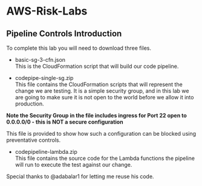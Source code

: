 # AWS-Risk-Labs
## Pipeline Controls Introduction

To complete this lab you will need to download three files.  

- basic-sg-3-cfn.json  
This is the CloudFormation script that will build our code pipeline.

- codepipe-single-sg.zip  
This file contains the CloudFormation scripts that will represent the change we are testing. It is a simple security group, and in this lab we are going to make sure it is not open to the world before we allow it into production.  

**Note the Security Group in the file includes ingress for Port 22 open to 0.0.0.0/0 - this is NOT a secure configuration**

This file is provided to show how such a configuration can be blocked using preventative controls.

- codepipeline-lambda.zip  
This file contains the source code for the Lambda functions the pipeline will run to execute the test against our change.

Special thanks to @adabalar1 for letting me reuse his code.
